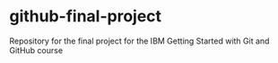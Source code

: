 # github-final-project
Repository for the final project for the IBM Getting Started with Git and GitHub course
